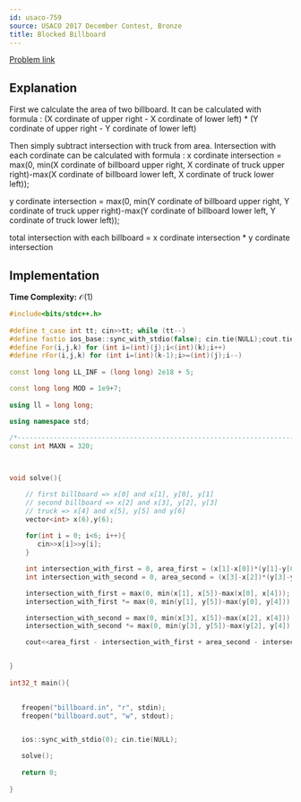 ```yaml
---
id: usaco-759
source: USACO 2017 December Contest, Bronze
title: Blocked Billboard
---
```


[Problem link](http://www.usaco.org/index.php?page=viewproblem2&cpid=759)

## Explanation

First we calculate the area of two billboard. It can be calculated with formula : (X cordinate of upper right - X cordinate of lower left) * (Y cordinate of upper right - Y cordinate of lower left)

Then simply subtract intersection with truck from area.
Intersection with each cordinate can be calculated with formula :
x cordinate intersection = max(0, min(X cordinate of billboard upper right, X cordinate of truck upper right)-max(X cordinate of billboard lower left, X cordinate of truck lower left));

y cordinate intersection = max(0, min(Y cordinate of billboard upper right, Y cordinate of truck upper right)-max(Y cordinate of billboard lower left, Y cordinate of truck lower left));

total intersection with each billboard = x cordinate intersection * y cordinate intersection


## Implementation

**Time Complexity:** $\mathcal{O}(1)$

<LanguageSection>

<CPPSection>

```cpp
#include<bits/stdc++.h>
 
#define t_case int tt; cin>>tt; while (tt--)
#define fastio ios_base::sync_with_stdio(false); cin.tie(NULL);cout.tie(NULL);
#define For(i,j,k) for (int i=(int)(j);i<(int)(k);i++)
#define rFor(i,j,k) for (int i=(int)(k-1);i>=(int)(j);i--)
 
const long long LL_INF = (long long) 2e18 + 5;

const long long MOD = 1e9+7;
 
using ll = long long;

using namespace std;
 
/*--------------------------------------------------------------------------------*/
const int MAXN = 320;



void solve(){

    // first billboard => x[0] and x[1], y[0], y[1]
    // second billboard => x[2] and x[3], y[2], y[3]
    // truck => x[4] and x[5], y[5] and y[6]
    vector<int> x(6),y(6);
    
    for(int i = 0; i<6; i++){
       cin>>x[i]>>y[i];
    }

    int intersection_with_first = 0, area_first = (x[1]-x[0])*(y[1]-y[0]);
    int intersection_with_second = 0, area_second = (x[3]-x[2])*(y[3]-y[2]);

    intersection_with_first = max(0, min(x[1], x[5])-max(x[0], x[4]));
    intersection_with_first *= max(0, min(y[1], y[5])-max(y[0], y[4]));

    intersection_with_second = max(0, min(x[3], x[5])-max(x[2], x[4]));
    intersection_with_second *= max(0, min(y[3], y[5])-max(y[2], y[4]));

    cout<<area_first - intersection_with_first + area_second - intersection_with_second;


} 
 
int32_t main(){
 

   freopen("billboard.in", "r", stdin);
   freopen("billboard.out", "w", stdout);


   ios::sync_with_stdio(0); cin.tie(NULL);

   solve();
 
   return 0;
   
}


```

</CPPSection>


</LanguageSection>